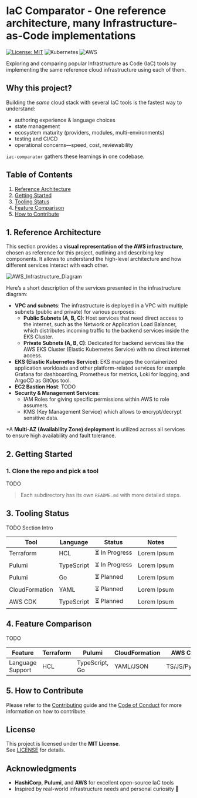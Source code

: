 # IaC Comparator - One reference architecture, many Infrastructure-as-Code implementations

[![License: MIT](https://img.shields.io/badge/License-MIT-yellow.svg)](LICENSE)
![Kubernetes](https://img.shields.io/badge/kubernetes-v1.31-blue)
![AWS](https://img.shields.io/badge/AWS-Cloud-orange)

Exploring and comparing popular Infrastructure as Code (IaC) tools by implementing the same reference cloud infrastructure using each of them.

## Why this project?

Building the *same* cloud stack with several IaC tools is the fastest way to understand:
* authoring experience & language choices  
* state management  
* ecosystem maturity (providers, modules, multi-environments)  
* testing and CI/CD  
* operational concerns—speed, cost, reviewability

`iac-comparator` gathers these learnings in one codebase.

## Table of Contents
1. [Reference Architecture](#1-refernce-architecture)
2. [Getting Started](#2-getting-started)
3. [Tooling Status](#3-tooling-status)
4. [Feature Comparison](#4-feature-comparison)
5. [How to Contribute](#5-how-to-contribute)

## 1. Reference Architecture 

This section provides a **visual representation of the AWS infrastructure**, chosen as reference for this project, outlining and describing key components. It allows to understand the high-level architecture and how different services interact with each other.

![AWS_Infrastructure_Diagram](./images/infrastructure_diagram.png)

Here’s a short description of the services presented in the infrastructure diagram:

- **VPC and subnets**: The infrastructure is deployed in a VPC with multiple subnets (public and private) for various purposes:
    - **Public Subnets (A, B, C)**: Host services that need direct access to the internet, such as the Network or Application Load Balancer, which distributes incoming traffic to the backend services inside the EKS Cluster.
    - **Private Subnets (A, B, C)**: Dedicated for backend services like the AWS EKS Cluster (Elastic Kubernetes Service) with no direct internet access.
- **EKS (Elastic Kubernetes Service)**: EKS manages the containerized application workloads and other platform-related services for example Grafana for dashboarding, Prometheus for metrics, Loki for logging, and ArgoCD as GitOps tool.
- **EC2 Bastion Host**: TODO
- **Security & Management Services**:
    - IAM Roles for giving specific permissions within AWS to role assumers.
    - KMS (Key Management Service) which allows to encrypt/decrypt sensitive data.

\*A **Multi-AZ (Availability Zone) deployment** is utilized across all services to ensure high availability and fault tolerance.


## 2. Getting Started

### 1. Clone the repo and pick a tool

TODO

> Each subdirectory has its own `README.md` with more detailed steps.

## 3. Tooling Status
TODO
Section Intro 

| Tool           | Language    | Status         | Notes                                          |
|----------------|-------------|----------------|------------------------------------------------|
| Terraform      | HCL         | ⏳ In Progress | Lorem Ipsum                                    | 
| Pulumi         | TypeScript  | ⏳ In Progress | Lorem Ipsum                                    |
| Pulumi         | Go          | ⏳ Planned     | Lorem Ipsum                                    |
| CloudFormation | YAML        | ⏳ Planned     | Lorem Ipsum                                    |
| AWS CDK        | TypeScript  | ⏳ Planned     | Lorem Ipsum                                    |


## 4. Feature Comparison

TODO

| Feature                  | Terraform  | Pulumi          | CloudFormation   | AWS CDK       |
|--------------------------|------------|------------------|------------------|---------------|
| Language Support         | HCL        | TypeScript, Go   | YAML/JSON        | TS/JS/Python  |


## 5. How to Contribute

Please refer to the [Contributing](https://github.com/nicolaDeCristofaro/iac-comparator/blob/main/CONTRIBUTING.md) guide and the [Code of Conduct](https://github.com/nicolaDeCristofaro/iac-comparator/blob/main/CODE_OF_CONDUCT.md) for more information on how to contribute.


## License

This project is licensed under the **MIT License**.  
See [LICENSE](LICENSE) for details.

## Acknowledgments

- **HashiCorp**, **Pulumi**, and **AWS** for excellent open-source IaC tools
- Inspired by real-world infrastructure needs and personal curiosity 🚀